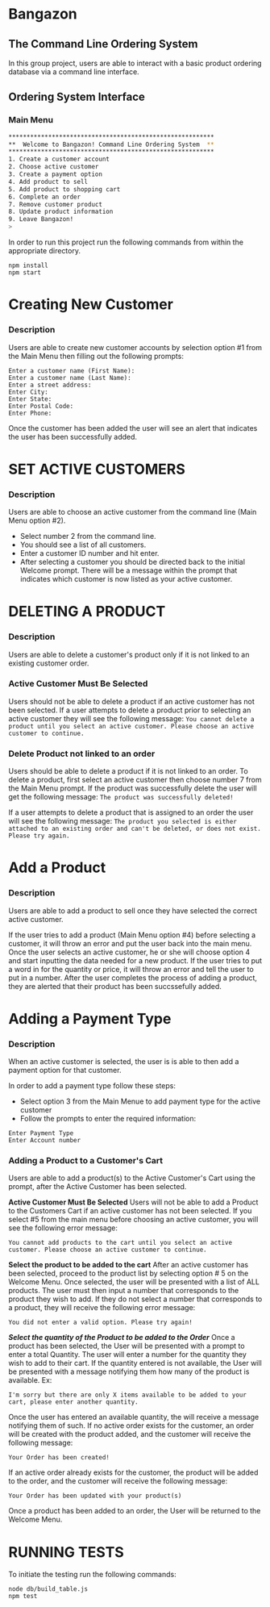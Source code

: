 # Bangazon

## The Command Line Ordering System

In this group project, users are able to interact with a basic product ordering database via a command line interface.

## Ordering System Interface

### Main Menu

```bash
*********************************************************
**  Welcome to Bangazon! Command Line Ordering System  **
*********************************************************
1. Create a customer account
2. Choose active customer
3. Create a payment option
4. Add product to sell
5. Add product to shopping cart
6. Complete an order
7. Remove customer product
8. Update product information
9. Leave Bangazon!
>
```

In order to run this project run the following commands from within the appropriate directory.

```
npm install
npm start
```

# Creating New Customer

### Description

 Users are able to create new customer accounts by selection option #1 from the Main Menu then filling out the following prompts:

```
Enter a customer name (First Name):
Enter a customer name (Last Name):
Enter a street address:
Enter City: 
Enter State: 
Enter Postal Code: 
Enter Phone: 
```
Once the customer has been added the user will see an alert that indicates the user has been successfully added.

# SET ACTIVE CUSTOMERS

### Description

Users are able to choose an active customer from the command line (Main Menu option #2).

- Select number 2 from the command line.
- You should see a list of all customers.
- Enter a customer ID number and hit enter.
- After selecting a customer you should be directed back to the initial Welcome prompt. There will be a message within the prompt that indicates which customer is now listed as your active customer.


# DELETING A PRODUCT

### Description

Users are able to delete a customer's product only if it is not linked to an existing customer order.

### Active Customer Must Be Selected

Users should not be able to delete a product if an active customer has not been selected. If a user attempts to delete a product prior to selecting an active customer they will see the following message:
`
You cannot delete a product until you select an active customer. Please choose an active customer to continue.
`

### Delete Product not linked to an order

Users should be able to delete a product if it is not linked to an order. To delete a product, first select an active customer then choose number 7 from the Main Menu prompt. If the product was successfully delete the user will get the following message:
`
The product was successfully deleted!
`

If a user attempts to delete a product that is assigned to an order the user will see the following message:
`
The product you selected is either attached to an existing order and can't be deleted, or does not exist. Please try again.
`

# Add a Product

### Description

Users are able to add a product to sell once they have selected the correct active customer.

If the user tries to add a product (Main Menu option #4) before selecting a customer, it will throw an error and put the user back into the main menu.
Once the user selects an active customer, he or she will choose option 4 and start inputting the data needed for a new product. If the user tries to put a word in for the quantity or price, it will throw an error and tell the user to put in a number.
After the user completes the process of adding a product, they are alerted that their product has been succssefully added.

# Adding a Payment Type

### Description

When an active customer is selected, the user is is able to then add a payment option for that customer.

In order to add a payment type follow these steps:
- Select option 3 from the Main Menue to add payment type for the active customer
- Follow the prompts to enter the required information:
```
Enter Payment Type
Enter Account number
```

### Adding a Product to a Customer's Cart

Users are able to add a product(s) to the Active Customer's Cart using the prompt, after the Active Customer has been selected.

**Active Customer Must Be Selected**
Users will not be able to add a Product to the Customers Cart if an active customer has not been selected. If you select #5 from the main menu before choosing an active customer, you will see the following error message: 

```
You cannot add products to the cart until you select an active customer. Please choose an active customer to continue.
```
**Select the product to be added to the cart**
After an active customer has been selected, proceed to the product list by selecting option # 5 on the Welcome Menu. Once selected, the user will be presented with a list of ALL products. The user must then input a number that corresponds to the product they wish to add. If they do not select a number that corresponds to a product, they will receive the following error message: 

```
You did not enter a valid option. Please try again!
```

***Select the quantity of the Product to be added to the Order***
Once a product has been selected, the User will be presented with a prompt to enter a total Quantity. The user will enter a number for the quantity they wish to add to their cart. If the quantity entered is not available, the User will be presented with a message notifying them how many of the product is available. Ex:

```
I'm sorry but there are only X items available to be added to your cart, please enter another quantity.
```
Once the user has entered an available quantity, the will receive a message notifying them of such. If no active order exists for the customer, an order will be created with the product added, and the customer will receive the following message: 

```
Your Order has been created!
```
If an active order already exists for the customer, the product will be added to the order, and the customer will receive the following message: 

```
Your Order has been updated with your product(s)
```
Once a product has been added to an order, the User will be returned to the Welcome Menu. 




# RUNNING TESTS

To initiate the testing run the following commands:
```
node db/build_table.js
npm test
```






